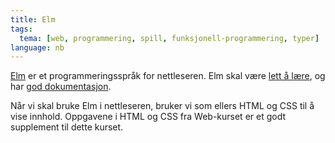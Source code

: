 ```yaml
---
title: Elm
tags:
  tema: [web, programmering, spill, funksjonell-programmering, typer]
language: nb
---
```


[Elm](http://elm-lang.org/) er et programmeringsspråk for nettleseren. Elm skal
være [lett å lære](https://www.youtube.com/watch?v=oYk8CKH7OhE), og
har [god dokumentasjon](http://elm-lang.org/docs).

Når vi skal bruke Elm i nettleseren, bruker vi som ellers HTML og CSS til å vise
innhold. Oppgavene i HTML og CSS fra Web-kurset er et godt supplement til dette
kurset.
